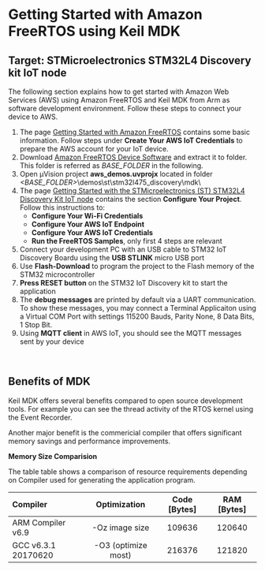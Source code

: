 # Getting Started with Amazon FreeRTOS using Keil MDK
## Target: STMicroelectronics STM32L4 Discovery kit IoT node

The following section explains how to get started with Amazon Web Services (AWS) using Amazon FreeRTOS and Keil MDK from Arm as software development environment. Follow these steps to connect your device to AWS.

1. The page [Getting Started with Amazon FreeRTOS](https://docs.aws.amazon.com/freertos/latest/userguide/freertos-getting-started.html) contains some basic information. Follow steps under **Create Your AWS IoT Credentials** to prepare the AWS account for your IoT device.
2. Download [Amazon FreeRTOS Device Software](https://github.com/MDK-Packs/amazon-freertos) and extract it to folder. This folder is referred as *BASE_FOLDER* in the following.
3. Open &#181;Vision project **aws_demos.uvprojx** located in folder *<BASE_FOLDER>*\demos\st\stm32l475_discovery\mdk\
4. The page [Getting Started with the STMicroelectronics (ST) STM32L4 Discovery Kit IoT node](https://docs.aws.amazon.com/freertos/latest/userguide/getting_started_st.html) contains the section **Configure Your Project**. Follow this instructions to:
   - **Configure Your Wi-Fi Credentials**
   - **Configure Your AWS IoT Endpoint**
   - **Configure Your AWS IoT Credentials**
   - **Run the FreeRTOS Samples**, only first 4 steps are relevant
5. Connect your development PC with an USB cable to STM32 IoT Discovery Boardu using the **USB STLINK** micro USB port
6. Use **Flash-Download** to program the project to the Flash memory of the STM32 microcontroller
7. **Press RESET button** on the STM32 IoT Discovery kit to start the application
8. The **debug messages** are printed by default via a UART communication. To show these messages, you may connect a Terminal Applicaiton using a Virtual COM Port with settings 115200 Bauds, Parity None, 8 Data Bits, 1 Stop Bit. 
9. Using **MQTT client** in AWS IoT, you should see the MQTT messages sent by your device

<br/>

## Benefits of MDK

Keil MDK offers several benefits compared to open source development tools. For example you can see the thread activity of the RTOS kernel using the Event Recorder. 

Another major benefit is the commericial compiler that offers significant memory savings and performance improvements.

**Memory Size Comparision**

The table table shows a comparison of resource requirements depending on Compiler used for generating the application program.

| Compiler            | Optimization        | Code [Bytes] | RAM [Bytes] |
|:------------------- |:-------------------:|:------------:|:-----------:|
| ARM Compiler v6.9   | -Oz image size      | 109636       | 120640      |
| GCC v6.3.1 20170620 | -O3 (optimize most) | 216376       | 121820      |

